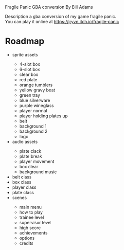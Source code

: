 Fragile Panic GBA conversion
By Bill Adams

<!--&#9744;&#9745;&#9746;-->

Description
a gba conversion of my game fragile panic.  
You can play it online at https://jryvn.itch.io/fragile-panic


Roadmap
=======
<ul>
<li>sprite assets</li><ul>
  <li>4-slot box</li>
  <li>6-slot box</li>
  <li>clear box</li>
  <li>red plate</li>
  <li>orange tumblers</li>
  <li>yellow gravy boat</li>
  <li>green tray</li>
  <li>blue silverware</li>
  <li>purple wineglass</li>
  <li>player normal</li>
  <li>player holding plates up</li>
  <li>belt</li>
  <li>background 1</li>
  <li>background 2</li>
  <li>logo</li></ul>

<li>audio assets</li><ul>
  <li>plate clack</li>
  <li>plate break</li>
  <li>player movement</li>
  <li>box clear</li>
  <li>background music</li></ul>

<li>belt class</li>
<li>box class</li>
<li>player class</li>
<li>plate class</li>

<li>scenes</li><ul>
  <li>main menu</li>
  <li>how to play</li>
  <li>trainee level</li>
  <li>supervisor level</li>
  <li>high score</li>
  <li>achievements</li>
  <li>options</li>
  <li>credits</li></ul>
</ul>
